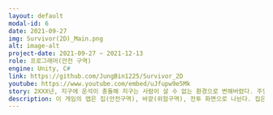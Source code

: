 ```yaml
---
layout: default
modal-id: 6
date: 2021-09-27
img: Survivor(2D)_Main.png
alt: image-alt
project-date: 2021-09-27 ~ 2021-12-13
role: 프로그래머(안전 구역)
engine: Unity, C#
link: https://github.com/JungBin1225/Survivor_2D
youtube: https://www.youtube.com/embed/uJfupw9e5Mk
story: 2XXX년, 지구에 운석이 충돌해 지구는 사람이 살 수 없는 환경으로 변해버렸다. 주인공은 운 좋게 살아남았지만, 자신이 있는 안전구역 밖에는 산소도 없고 오염되어 있기 때문에 밖에서 오래 돌아다니기는 어려운 상황이다. 이런 상황에서 밖에서 자원들을 획득하여 최대한 오래 생존하는 것이 목표이다.
description: 이 게임의 맵은 집(안전구역), 바깥(위험구역), 전투 화면으로 나뉜다. 집은 안전구역이므로 안전하게 지낼 수 있고, 모은 자원을 이용해 여러 아이템을 제작하거나 장비를 장착할 수 있다. 바깥에서는 자원을 얻을 수 있지만, 오염되어 있으므로 오염이 되지 않도록 짧은 시간에 자원을 모으고 집으로 돌아와야 한다. 밖으로 나갔을 때 몬스터를 마주치면 전투 화면으로 들어가는데, 여기에서 몬스터를 물리치면 자원을 얻을 수 있다. 이렇게 한정된 시간 내에 자원을 모아 오랫동안 생존하는 것이 목표이다.
---
```

